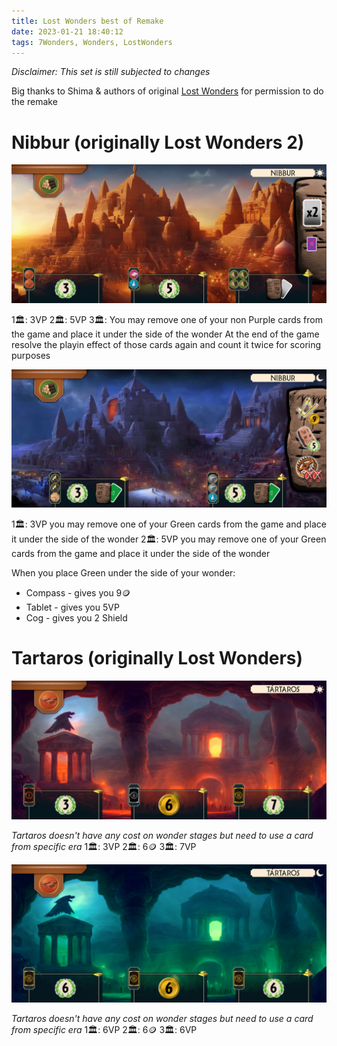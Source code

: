 ```yaml
---
title: Lost Wonders best of Remake
date: 2023-01-21 18:40:12
tags: 7Wonders, Wonders, LostWonders
---
```


*Disclaimer: This set is still subjected to changes*

Big thanks to Shima & authors of original [Lost Wonders](https://boardgamegeek.com/boardgame/134849/lost-wonders-fan-expansion-7-wonders) for permission to do the remake

# Nibbur (originally Lost Wonders 2)

![Nibbur Day (A) Side](images/wonders/nibbur_a.png)

1🏛️: 3VP
2🏛️: 5VP
3🏛️: You may remove one of your non Purple cards from the game and place it under the side of the wonder
At the end of the game resolve the playin effect of those cards again and count it twice for scoring purposes

![Nibbur Night (B) Side](images/wonders/nibbur_b.png)

1🏛️: 3VP you may remove one of your Green cards from the game and place it under the side of the wonder
2🏛️: 5VP you may remove one of your Green cards from the game and place it under the side of the wonder

When you place Green under the side of your wonder:
* Compass - gives you 9🪙
* Tablet - gives you 5VP
* Cog - gives you 2 Shield

# Tartaros (originally Lost Wonders)

![Tartaros Day (A) Side](images/wonders/tartaros_a.png)

*Tartaros doesn't have any cost on wonder stages but need to use a card from specific era*
1🏛️: 3VP
2🏛️: 6🪙
3🏛️: 7VP


![Tartaros Night (B) Side](images/wonders/tartaros_b.png)

*Tartaros doesn't have any cost on wonder stages but need to use a card from specific era*
1🏛️: 6VP
2🏛️: 6🪙
3🏛️: 6VP